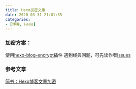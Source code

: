 ```yaml
---
title: Hexo加密文章
date: 2020-03-31 21:01:55
categories:
- [博客, Hexo]
---
```

### 加密方案：
使用[hexo-blog-encrypt](https://github.com/MikeCoder/hexo-blog-encrypt)插件
遇到经典问题，可先读作者[Issues](https://github.com/MikeCoder/hexo-blog-encrypt/issues)
### 参考文章
[简书：Hexo博客文章加密](https://www.jianshu.com/p/e4203ee066e5)